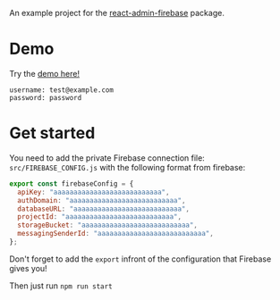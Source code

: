 An example project for the [react-admin-firebase](https://github.com/benwinding/react-admin-firebase) package.

# Demo

Try the [demo here!](https://benwinding.github.io/react-admin-firebase-demo/#/login)

```
username: test@example.com
password: password
```

# Get started

You need to add the private Firebase connection file: `src/FIREBASE_CONFIG.js` with the following format from firebase:

```js
export const firebaseConfig = {
  apiKey: "aaaaaaaaaaaaaaaaaaaaaaaaaaa",
  authDomain: "aaaaaaaaaaaaaaaaaaaaaaaaaaa",
  databaseURL: "aaaaaaaaaaaaaaaaaaaaaaaaaaa",
  projectId: "aaaaaaaaaaaaaaaaaaaaaaaaaaa",
  storageBucket: "aaaaaaaaaaaaaaaaaaaaaaaaaaa",
  messagingSenderId: "aaaaaaaaaaaaaaaaaaaaaaaaaaa",
};
```

Don't forget to add the `export` infront of the configuration that Firebase gives you!

Then just run `npm run start`
